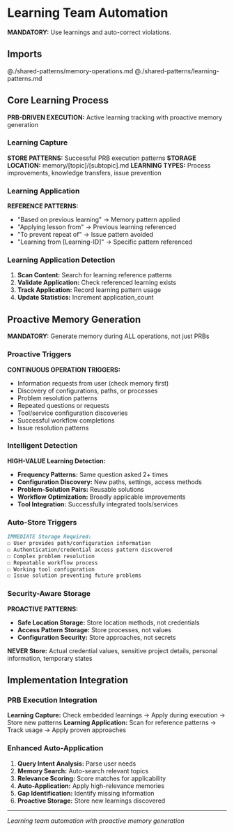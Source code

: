 # Learning Team Automation

**MANDATORY:** Use learnings and auto-correct violations.

## Imports
@./shared-patterns/memory-operations.md
@./shared-patterns/learning-patterns.md

## Core Learning Process

**PRB-DRIVEN EXECUTION:** Active learning tracking with proactive memory generation

### Learning Capture
**STORE PATTERNS:** Successful PRB execution patterns
**STORAGE LOCATION:** memory/[topic]/[subtopic].md
**LEARNING TYPES:** Process improvements, knowledge transfers, issue prevention

### Learning Application
**REFERENCE PATTERNS:**
- "Based on previous learning" → Memory pattern applied
- "Applying lesson from" → Previous learning referenced
- "To prevent repeat of" → Issue pattern avoided
- "Learning from [Learning-ID]" → Specific pattern referenced

### Learning Application Detection
1. **Scan Content:** Search for learning reference patterns
2. **Validate Application:** Check referenced learning exists
3. **Track Application:** Record learning pattern usage
4. **Update Statistics:** Increment application_count

## Proactive Memory Generation

**MANDATORY:** Generate memory during ALL operations, not just PRBs

### Proactive Triggers
**CONTINUOUS OPERATION TRIGGERS:**
- Information requests from user (check memory first)
- Discovery of configurations, paths, or processes
- Problem resolution patterns
- Repeated questions or requests
- Tool/service configuration discoveries
- Successful workflow completions
- Issue resolution patterns

### Intelligent Detection
**HIGH-VALUE Learning Detection:**
- **Frequency Patterns:** Same question asked 2+ times
- **Configuration Discovery:** New paths, settings, access methods
- **Problem-Solution Pairs:** Reusable solutions
- **Workflow Optimization:** Broadly applicable improvements
- **Tool Integration:** Successfully integrated tools/services

### Auto-Store Triggers
```markdown
IMMEDIATE Storage Required:
☐ User provides path/configuration information
☐ Authentication/credential access pattern discovered
☐ Complex problem resolution
☐ Repeatable workflow process
☐ Working tool configuration
☐ Issue solution preventing future problems
```

### Security-Aware Storage
**PROACTIVE PATTERNS:**
- **Safe Location Storage:** Store location methods, not credentials
- **Access Pattern Storage:** Store processes, not values
- **Configuration Security:** Store approaches, not secrets

**NEVER Store:** Actual credential values, sensitive project details, personal information, temporary states

## Implementation Integration

### PRB Execution Integration
**Learning Capture:** Check embedded learnings → Apply during execution → Store new patterns
**Learning Application:** Scan for reference patterns → Track usage → Apply proven approaches

### Enhanced Auto-Application
1. **Query Intent Analysis:** Parse user needs
2. **Memory Search:** Auto-search relevant topics
3. **Relevance Scoring:** Score matches for applicability
4. **Auto-Application:** Apply high-relevance memories
5. **Gap Identification:** Identify missing information
6. **Proactive Storage:** Store new learnings discovered

---
*Learning team automation with proactive memory generation*